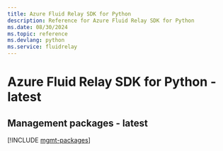 ```yaml
---
title: Azure Fluid Relay SDK for Python
description: Reference for Azure Fluid Relay SDK for Python
ms.date: 08/30/2024
ms.topic: reference
ms.devlang: python
ms.service: fluidrelay
---
```

# Azure Fluid Relay SDK for Python - latest

## Management packages - latest
[!INCLUDE [mgmt-packages](fluid-relay-mgmt-index.md)]